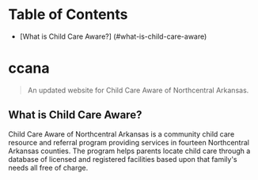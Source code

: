 # Table of Contents
- [What is Child Care Aware?] (#what-is-child-care-aware)

# ccana

> An updated website for Child Care Aware of Northcentral Arkansas.

## What is Child Care Aware?

Child Care Aware of Northcentral Arkansas is a community child care resource and referral program providing services in fourteen Northcentral Arkansas counties. The program helps parents locate child care through a database of licensed and registered facilities based upon that family's needs all free of charge.
